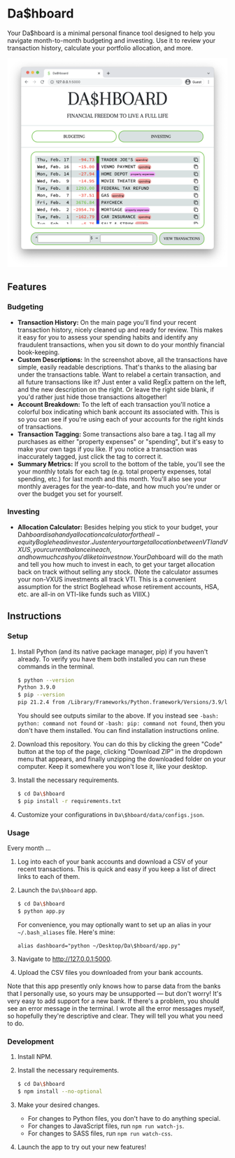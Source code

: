 # Da$hboard

Your Da$hboard is a minimal personal finance tool designed to help you navigate month-to-month budgeting and investing. Use it to review your transaction history, calculate your portfolio allocation, and more.

![Example](/static/images/example.png)

## Features

### Budgeting

* **Transaction History:** On the main page you'll find your recent transaction history, nicely cleaned up and ready for review. This makes it easy for you to assess your spending habits and identify any fraudulent transactions, when you sit down to do your monthly financial book-keeping.
* **Custom Descriptions:** In the screenshot above, all the transactions have simple, easily readable descriptions. That's thanks to the aliasing bar under the transactions table. Want to relabel a certain transaction, and all future transactions like it? Just enter a valid RegEx pattern on the left, and the new description on the right. Or leave the right side blank, if you'd rather just hide those transactions altogether!
* **Account Breakdown:** To the left of each transaction you'll notice a colorful box indicating which bank account its associated with. This is so you can see if you're using each of your accounts for the right kinds of transactions.
* **Transaction Tagging:** Some transactions also bare a tag. I tag all my purchases as either "property expenses" or "spending", but it's easy to make your own tags if you like. If you notice a transaction was inaccurately tagged, just click the tag to correct it.
* **Summary Metrics:** If you scroll to the bottom of the table, you'll see the your monthly totals for each tag (e.g. total property expenses, total spending, etc.) for last month and this month. You'll also see your monthly averages for the year-to-date, and how much you're under or over the budget you set for yourself.

### Investing

* **Allocation Calculator:** Besides helping you stick to your budget, your Da$hboard is a handy allocation calculator for the all-equity Boglehead investor. Just enter your target allocation between VTI and VXUS, your current balance in each, and how much cash you'd like to invest now. Your Da$hboard will do the math and tell you how much to invest in each, to get your target allocation back on track without selling any stock. (Note the calculator assumes your non-VXUS investments all track VTI. This is a convenient assumption for the strict Boglehead whose retirement accounts, HSA, etc. are all-in on VTI-like funds such as VIIIX.)

## Instructions

### Setup

1. Install Python (and its native package manager, pip) if you haven't already. To verify you have them both installed you can run these commands in the terminal.

   ```bash
   $ python --version
   Python 3.9.0
   $ pip --version
   pip 21.2.4 from /Library/Frameworks/Python.framework/Versions/3.9/lib/python3.9/site-packages/pip (python 3.9)
   ```

   You should see outputs similar to the above. If you instead see `-bash: python: command not found` or `-bash: pip: command not found`, then you don't have them installed. You can find installation instructions online.

1. Download this repository. You can do this by clicking the green "Code" button at the top of the page, clicking "Download ZIP" in the dropdown menu that appears, and finally unzipping the downloaded folder on your computer. Keep it somewhere you won't lose it, like your desktop.

1. Install the necessary requirements.

   ```bash
   $ cd Da\$hboard
   $ pip install -r requirements.txt
   ```

1. Customize your configurations in `Da\$hboard/data/configs.json`.

### Usage

Every month …

1. Log into each of your bank accounts and download a CSV of your recent transactions. This is quick and easy if you keep a list of direct links to each of them.

1. Launch the `Da\$hboard` app.

   ```bash
   $ cd Da\$hboard
   $ python app.py
   ```

   For convenience, you may optionally want to set up an alias in your `~/.bash_aliases` file. Here's mine:

   ```
   alias dashboard="python ~/Desktop/Da\$hboard/app.py"
   ```

1. Navigate to http://127.0.0.1:5000.

1. Upload the CSV files you downloaded from your bank accounts.

Note that this app presently only knows how to parse data from the banks that I personally use, so yours may be unsupported — but don't worry! It's very easy to add support for a new bank. If there's a problem, you should see an error message in the terminal. I wrote all the error messages myself, so hopefully they're descriptive and clear. They will tell you what you need to do.

### Development

1. Install NPM.
1. Install the necessary requirements.

   ```bash
   $ cd Da\$hboard
   $ npm install --no-optional
   ```

1. Make your desired changes.
   * For changes to Python files, you don't have to do anything special.
   * For changes to JavaScript files, run `npm run watch-js`.
   * For changes to SASS files, run `npm run watch-css`.
1. Launch the app to try out your new features!
